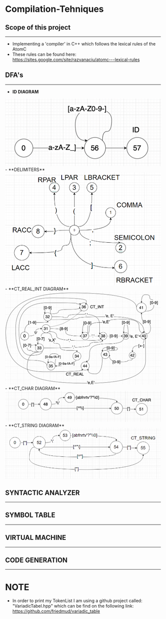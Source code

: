 # Compilation-Tehniques
## Scope of this project
-------------
- Implementing a 'compiler' in C++ which follows the lexical rules of the AtomC
- These rules can be found here: https://sites.google.com/site/razvanaciu/atomc---lexical-rules 

## DFA's
----------------------

- **ID DIAGRAM**
<img src="./images/ID.png" name="image-name1">
- **DELIMITERS**
<img src="./images/delimiters.png" name="image-name2">
- **CT_REAL_INT DIAGRAM**
<img src="./images/ct_real_int_copy.jpg" name="image-name3">
- **CT_CHAR DIAGRAM**
<img src="./images/ct_char.png" name="image-name3">
- **CT_STRING DIAGRAM**
<img src="./images/ct_string.png" name="image-name3">

## SYNTACTIC ANALYZER
------------------------

## SYMBOL TABLE
------------------------

## VIRTUAL MACHINE
------------------------

## CODE GENERATION
------------------------
# NOTE

- In order to print my TokenList I am using a github project called: "VariadicTabel.hpp" which
can be find on the following link: https://github.com/friedmud/variadic_table
